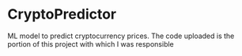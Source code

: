 # CryptoPredictor
ML model to predict cryptocurrency prices. The code uploaded is the portion of this project with which I was responsible
